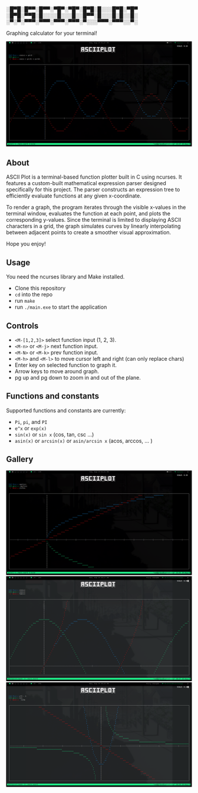 ░█▀█░█▀▀░█▀▀░▀█▀░▀█▀░█▀█░█░░░█▀█░▀█▀
░█▀█░▀▀█░█░░░░█░░░█░░█▀▀░█░░░█░█░░█░
░▀░▀░▀▀▀░▀▀▀░▀▀▀░▀▀▀░▀░░░▀▀▀░▀▀▀░░▀░

Graphing calculator for your terminal!

![Example screenshot](screenshots/shifted_sin.png)

## About
ASCII Plot is a terminal-based function plotter built in C using ncurses. It features a custom-built mathematical expression parser designed specifically for this project. The parser constructs an expression tree to efficiently evaluate functions at any given x-coordinate.

To render a graph, the program iterates through the visible x-values in the terminal window, evaluates the function at each point, and plots the corresponding y-values. Since the terminal is limited to displaying ASCII characters in a grid, the graph simulates curves by linearly interpolating between adjacent points to create a smoother visual approximation.

Hope you enjoy!

## Usage
You need the ncurses library and Make installed.
- Clone this repository
- `cd` into the repo
- run `make`
- run `./main.exe` to start the application

## Controls
- `<M-[1,2,3]>` select function input (1, 2, 3). 
- `<M-n>` or `<M-j>` next function input. 
- `<M-N>` or `<M-k>` prev function input.
- `<M-h>` and `<M-l>` to move cursor left and right (can only replace chars)
- Enter key on selected function to graph it. 
- Arrow keys to move around graph. 
- pg up and pg down to zoom in and out of the plane. 

## Functions and constants
Supported functions and constants are currently:
- `Pi`, `pi`, and `PI` 
- `e^x` or `exp(x)`
- `sin(x)` or `sin x` (cos, tan, csc ...) 
- `asin(x)` or `arcsin(x)` or `asin/arcsin x` (acos, arccos, ... )

## Gallery

![example 1](screenshots/area_between.png)
![example 2](screenshots/ex1.png)
![example 2](screenshots/asciiplot_example.png) 

